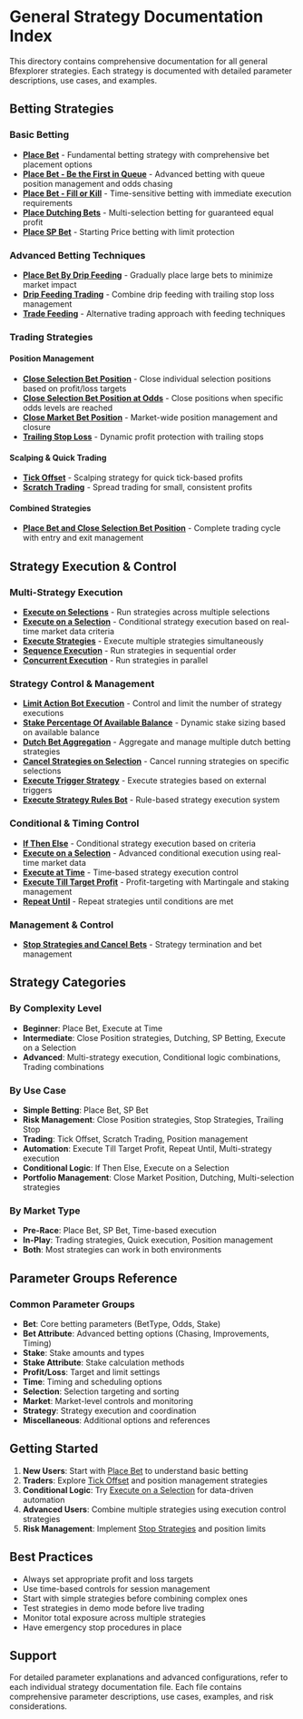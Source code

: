 # General Strategy Documentation Index

This directory contains comprehensive documentation for all general Bfexplorer strategies. Each strategy is documented with detailed parameter descriptions, use cases, and examples.

## Betting Strategies

### Basic Betting
- **[Place Bet](Place-Bet.md)** - Fundamental betting strategy with comprehensive bet placement options
- **[Place Bet - Be the First in Queue](Place-Bet-Be-the-First-in-Queue.md)** - Advanced betting with queue position management and odds chasing
- **[Place Bet - Fill or Kill](Place-Bet-Fill-or-Kill.md)** - Time-sensitive betting with immediate execution requirements
- **[Place Dutching Bets](Place-Dutching-Bets.md)** - Multi-selection betting for guaranteed equal profit
- **[Place SP Bet](Place-SP-Bet.md)** - Starting Price betting with limit protection

### Advanced Betting Techniques
- **[Place Bet By Drip Feeding](Place-Bet-By-Drip-Feeding.md)** - Gradually place large bets to minimize market impact
- **[Drip Feeding Trading](Drip-Feeding-Trading.md)** - Combine drip feeding with trailing stop loss management
- **[Trade Feeding](Trade-Feeding.md)** - Alternative trading approach with feeding techniques

### Trading Strategies

#### Position Management
- **[Close Selection Bet Position](Close-Selection-Bet-Position.md)** - Close individual selection positions based on profit/loss targets
- **[Close Selection Bet Position at Odds](Close-Selection-Bet-Position-at-Odds.md)** - Close positions when specific odds levels are reached
- **[Close Market Bet Position](Close-Market-Bet-Position.md)** - Market-wide position management and closure
- **[Trailing Stop Loss](Trailing-Stop-Loss.md)** - Dynamic profit protection with trailing stops

#### Scalping & Quick Trading
- **[Tick Offset](Tick-Offset.md)** - Scalping strategy for quick tick-based profits
- **[Scratch Trading](Scratch-Trading.md)** - Spread trading for small, consistent profits

#### Combined Strategies
- **[Place Bet and Close Selection Bet Position](Place-Bet-and-Close-Selection-Bet-Position.md)** - Complete trading cycle with entry and exit management

## Strategy Execution & Control

### Multi-Strategy Execution
- **[Execute on Selections](Execute-on-Selections.md)** - Run strategies across multiple selections
- **[Execute on a Selection](Execute-On-A-Selection.md)** - Conditional strategy execution based on real-time market data criteria
- **[Execute Strategies](Execute-Strategies.md)** - Execute multiple strategies simultaneously
- **[Sequence Execution](Sequence-Execution.md)** - Run strategies in sequential order
- **[Concurrent Execution](Concurrent-Execution.md)** - Run strategies in parallel

### Strategy Control & Management
- **[Limit Action Bot Execution](Limit-Action-Bot-Execution.md)** - Control and limit the number of strategy executions
- **[Stake Percentage Of Available Balance](Stake-Percentage-Of-Available-Balance.md)** - Dynamic stake sizing based on available balance
- **[Dutch Bet Aggregation](Dutch-Bet-Aggregation.md)** - Aggregate and manage multiple dutch betting strategies
- **[Cancel Strategies on Selection](Cancel-Strategies-on-Selection.md)** - Cancel running strategies on specific selections
- **[Execute Trigger Strategy](Execute-Trigger-Strategy.md)** - Execute strategies based on external triggers
- **[Execute Strategy Rules Bot](Execute-Strategy-Rules-Bot.md)** - Rule-based strategy execution system

### Conditional & Timing Control
- **[If Then Else](If-Then-Else.md)** - Conditional strategy execution based on criteria
- **[Execute on a Selection](Execute-On-A-Selection.md)** - Advanced conditional execution using real-time market data
- **[Execute at Time](Execute-at-Time.md)** - Time-based strategy execution control
- **[Execute Till Target Profit](Execute-Till-Target-Profit.md)** - Profit-targeting with Martingale and staking management
- **[Repeat Until](Repeat-Until.md)** - Repeat strategies until conditions are met

### Management & Control
- **[Stop Strategies and Cancel Bets](Stop-Strategies-and-Cancel-Bets.md)** - Strategy termination and bet management

## Strategy Categories

### By Complexity Level
- **Beginner**: Place Bet, Execute at Time
- **Intermediate**: Close Position strategies, Dutching, SP Betting, Execute on a Selection
- **Advanced**: Multi-strategy execution, Conditional logic combinations, Trading combinations

### By Use Case
- **Simple Betting**: Place Bet, SP Bet
- **Risk Management**: Close Position strategies, Stop Strategies, Trailing Stop
- **Trading**: Tick Offset, Scratch Trading, Position management
- **Automation**: Execute Till Target Profit, Repeat Until, Multi-strategy execution
- **Conditional Logic**: If Then Else, Execute on a Selection
- **Portfolio Management**: Close Market Position, Dutching, Multi-selection strategies

### By Market Type
- **Pre-Race**: Place Bet, SP Bet, Time-based execution
- **In-Play**: Trading strategies, Quick execution, Position management
- **Both**: Most strategies can work in both environments

## Parameter Groups Reference

### Common Parameter Groups
- **Bet**: Core betting parameters (BetType, Odds, Stake)
- **Bet Attribute**: Advanced betting options (Chasing, Improvements, Timing)
- **Stake**: Stake amounts and types
- **Stake Attribute**: Stake calculation methods
- **Profit/Loss**: Target and limit settings
- **Time**: Timing and scheduling options
- **Selection**: Selection targeting and sorting
- **Market**: Market-level controls and monitoring
- **Strategy**: Strategy execution and coordination
- **Miscellaneous**: Additional options and references

## Getting Started

1. **New Users**: Start with [Place Bet](Place-Bet.md) to understand basic betting
2. **Traders**: Explore [Tick Offset](Tick-Offset.md) and position management strategies
3. **Conditional Logic**: Try [Execute on a Selection](Execute-On-A-Selection.md) for data-driven automation
4. **Advanced Users**: Combine multiple strategies using execution control strategies
5. **Risk Management**: Implement [Stop Strategies](Stop-Strategies-and-Cancel-Bets.md) and position limits

## Best Practices

- Always set appropriate profit and loss targets
- Use time-based controls for session management
- Start with simple strategies before combining complex ones
- Test strategies in demo mode before live trading
- Monitor total exposure across multiple strategies
- Have emergency stop procedures in place

## Support

For detailed parameter explanations and advanced configurations, refer to each individual strategy documentation file. Each file contains comprehensive parameter descriptions, use cases, examples, and risk considerations.
